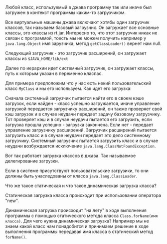 Любой класс, используемый в джава программу так или иначе был загружен в контекст программы каким-то загрузчиком.

Все виртуальные машины джава включают хотябы один загрузчик классов, так называем базовый загрузчик. Он загружает все основные классы, это классы из rt.jar. Интересно то, что этот загрузчик никак не связан с программой, тоесть мы не можем получить например у <code>java.lang.Object</code> имя зарузчика, метод <code>getClassLoader()</code> вернет нам null.

Следующий загрузчик - это загрузчик расширений, он загружает классы из <code>$JAVA_HOME/lib/ext</code>

Далее по иерархии идет системный загрузчик, он загружает классы, путь к которым указан в переменно класпас.

Для примера предположим что у нас есть некий пользовательский класс <code>MyClass</code> и мы его используем. Как идет его загрузка:

Сначала системный загрузчик пытается найти его в своем кэше загрузок, если найден - класс успешно загружается, иначе управление загрузкой передается загрузчику расширений, он также проверяет свой кэш загрузок и в случае неудачи передает задачу базовому загрузчику. Тот проверяет кэш и в случае неудачи пытается его загрузить, если загрузка прошла успешно - загрузка закончена. Если нет - передает управление загрузчику расширений. Загрузчик расширений пытается загрузить класс и в случае неудачи передает это дело системному загрузчику. Системный загрузчик пытается загрузить класс и в случае неудачи возбуждается исключение <code>java.lang.ClassNotFoundException</code>.

Вот так работает загрузка классов в джава. Так называемое делегирование загрузки.

Если в системе присутствуют пользовательские загрузики, то они должны быть унаследованы от класса <code>java.lang.ClassLoader</code>.

Что же такое статическая и что такое динамическая загрузка класса?

Статическая загрузка класса происходит при использовании оператора "new".

Динамическая загрузка происходит "на лету" в ходе выполнения программы с помощью статического метода класса <code>Class.forName(имя класса)</code>. Для чего нужна динамическая загрузка? Например мы не знаем какой класс нам понадобится и принимаем решение в ходе выполнения программы передавая имя класса в статический метод <code>forName()</code>.

